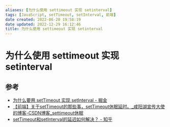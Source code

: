 ```yaml
---
aliases: [为什么使用 settimeout 实现 setinterval]
tags: [JavaScript, setTimeout, setInterval, 前端]
date created: 2022-06-20 19:58:19
date updated: 2022-12-29 16:12:46
title: 为什么使用 settimeout 实现 setinterval
---
```


# 为什么使用 settimeout 实现 setinterval

## 参考

- [为什么要用 setTimeout 实现 setInterval - 掘金](https://juejin.cn/post/6994969893141479454)
- [【前端】关于setTimeout的那些事，setTimeout休眠延时。_咸阳湖宣传大使的博客-CSDN博客_settimeout休眠](https://blog.csdn.net/weixin_44201257/article/details/123196921)
- [setTimeout和setInterval的延迟如何解决？ - 知乎](https://www.zhihu.com/question/29648365/answer/1194944860)
